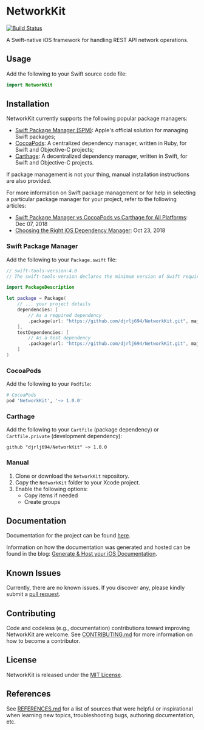 # NetworkKit

[![Build Status](https://travis-ci.org/djrlj694/TravisCIBlog.svg?branch=master)](https://travis-ci.org/djrlj694/NetworkKit)

A Swift-native iOS framework for handling REST API network operations.

## Usage

Add the following to your Swift source code file:

```swift
import NetworkKit
```

## Installation

NetworkKit currently supports the following popular package managers:

* [Swift Package Manager (SPM)](https://swift.org/package-manager/): Apple's official solution for managing Swift packages; 
* [CocoaPods](https://cocoapods.org): A centralized dependency manager, written in Ruby, for Swift and Objective-C projects;
* [Carthage](https://github.com/Carthage/Carthage): A decentralized dependency manager, written in Swift, for Swift and Objective-C projects.

If package management is not your thing, manual installation instructions are also provided.

For more information on Swift package management or for help in selecting a particular package manager for your project, refer to the following articles:
* [Swift Package Manager vs CocoaPods vs Carthage for All Platforms](https://www.codementor.io/blog/swift-package-manager-5f85eqvygj): Dec 07, 2018
* [Choosing the Right iOS Dependency Manager](https://aimconsulting.com/insights/blog/choosing-the-right-ios-dependency-manager/): Oct 23, 2018

### Swift Package Manager

Add the following to your `Package.swift` file:

```swift
// swift-tools-version:4.0
// The swift-tools-version declares the minimum version of Swift required to build this package.

import PackageDescription

let package = Package(
    // ... your project details
    dependencies: [
        // As a required dependency
        .package(url: "https://github.com/djrlj694/NetworkKit.git", majorVersion: 1)
    ],
    testDependencies: [
        // As a test dependency
        .package(url: "https://github.com/djrlj694/NetworkKit.git", majorVersion: 1)
    ]
)
```

### CocoaPods

Add the following to your `Podfile`:

```ruby
# CocoaPods
pod 'NetworkKit', '~> 1.0.0'
```

### Carthage

Add the following to your `Cartfile` (package dependency) or `Cartfile.private` (development dependency):

```
github "djrlj694/NetworkKit" ~> 1.0.0
```

### Manual

1. Clone or download the `NetworkKit` repository.
2. Copy the `NetworkKit` folder to your Xcode project.
3. Enable the following options:
    -  Copy items if needed
    -  Create groups

## Documentation

Documentation for the project can be found [here](https://djrlj694.github.io/NetworkKit/).

Information on how the documentation was generated and hosted can be found in the blog: [Generate & Host your iOS Documentation](https://medium.com/@jonathan2457/generate-host-your-ios-documentation-39e21b382ce8).

## Known Issues

Currently, there are no known issues.  If you discover any, please kindly submit a [pull request](CONTRIBUTING.md).

## Contributing

Code and codeless (e.g., documentation) contributions toward improving NetworkKit are welcome. See [CONTRIBUTING.md](CONTRIBUTING.md) for more information on how to become a contributor.

## License

NetworkKit is released under the [MIT License](LICENSE.md).

## References

See [REFERENCES.md](REFERENCES.md) for a list of sources that were helpful or inspirational when learning new topics, troubleshooting bugs, authoring documentation, etc.
